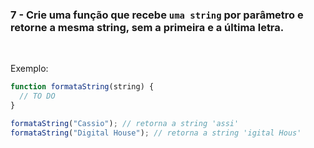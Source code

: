 ### 7 - Crie uma função que recebe `uma string` por parâmetro e retorne a mesma string, sem a primeira e a última letra.

<br>

Exemplo:

```js
function formataString(string) {
  // TO DO
}

formataString("Cassio"); // retorna a string 'assi'
formataString("Digital House"); // retorna a string 'igital Hous'
```
